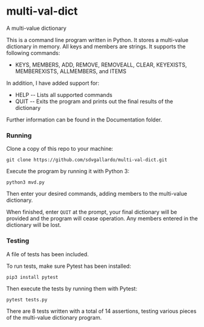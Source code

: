 # multi-val-dict
A multi-value dictionary

This is a command line program written in Python.
It stores a multi-value dictionary in memory. All keys and members are strings. 
It supports the following commands:

- KEYS, MEMBERS, ADD, REMOVE, REMOVEALL, CLEAR, KEYEXISTS, MEMBEREXISTS, ALLMEMBERS, and ITEMS

In addition, I have added support for:
- HELP -- Lists all supported commands
- QUIT -- Exits the program and prints out the final results of the dictionary

Further information can be found in the Documentation folder. 

### Running
Clone a copy of this repo to your machine:
```
git clone https://github.com/sdvgallardo/multi-val-dict.git
```
Execute the program by running it with Python 3:
```
python3 mvd.py
```
Then enter your desired commands, adding members to the multi-value dictionary. 

When finished, enter `QUIT` at the prompt, your final dictionary will be provided and the program will cease operation. Any members entered in the dictionary will be lost. 

### Testing
A file of tests has been included.

To run tests, make sure Pytest has been installed:
```
pip3 install pytest
```
Then execute the tests by running them with Pytest:
```
pytest tests.py
```
There are 8 tests written with a total of 14 assertions, testing various pieces of the multi-value dictionary program.


